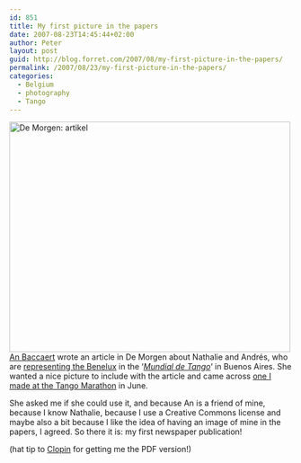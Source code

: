 ```yaml
---
id: 851
title: My first picture in the papers
date: 2007-08-23T14:45:44+02:00
author: Peter
layout: post
guid: http://blog.forret.com/2007/08/my-first-picture-in-the-papers/
permalink: /2007/08/23/my-first-picture-in-the-papers/
categories:
  - Belgium
  - photography
  - Tango
---
```

[<img  width="500" src="http://farm2.static.flickr.com/1071/1211045207_0eb701b495.jpg" alt="De Morgen: artikel" height="410" />](http://www.flickr.com/photos/pforret/1211045207/ "Photo Sharing")  
[An Baccaert](http://multiblog.vrt.be/anbaccaert/) wrote an article in De Morgen about Nathalie and Andrés, who are [representing the Benelux](http://www.milonga.be/2007/08/nathalie-andres-in-buenos-aires/) in the &#8216;_[Mundial de Tango](http://www.mundialdetango.gov.ar/index_e.php)_&#8216; in Buenos Aires. She wanted a nice picture to include with the article and came across [one I made at the Tango Marathon](http://www.flickr.com/photos/pforret/541437641/in/set-72157600341420464/) in June.

She asked me if she could use it, and because An is a friend of mine, because I know Nathalie, because I use a Creative Commons license and maybe also a bit because I like the idea of having an image of mine in the papers, I agreed. So there it is: my first newspaper publication!

(hat tip to [Clopin](http://www.clopin.be/) for getting me the PDF version!)